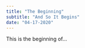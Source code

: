 ```yaml
---
title: "The Beginning"
subtitle: "And So It Begins"
date: "04-17-2020"
---
```


This is the beginning of...

